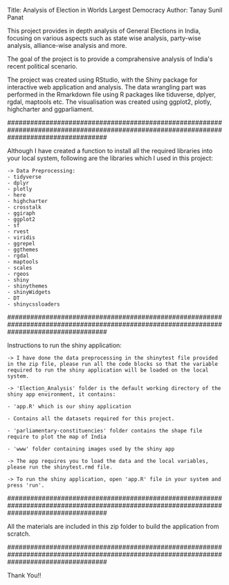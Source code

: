 Title: Analysis of Election in Worlds Largest Democracy
Author: Tanay Sunil Panat

This project provides in depth analysis of General Elections in India, focusing on various aspects such as state wise analysis, party-wise analysis, alliance-wise analysis and more.

The goal of the project is to provide a comprahensive analysis of India's recent political scenario.

The project was created using RStudio, with the Shiny package for interactive web application and analysis. 
The data wrangling part was performed in the Rmarkdown file using R packages like tiduverse, dplyer, rgdal, maptools etc. The visualisation was created using ggplot2, plotly, highcharter and ggparliament.


##########################################################################################################################################

Although I have created a function to install all the required libraries into your local system, following are the libraries which I used in this project:

    -> Data Preprocessing:
	- tidyverse
	- dplyr
	- plotly
	- here
	- highcharter
	- crosstalk
	- ggiraph
	- ggplot2
	- sf
	- rvest
	- viridis
	- ggrepel
	- ggthemes
	- rgdal
	- maptools
	- scales
	- rgeos
	- shiny
	- shinythemes
	- shinyWidgets
	- DT
	- shinycssloaders

##########################################################################################################################################

Instructions to run the shiny application:

    -> I have done the data preprocessing in the shinytest file provided in the zip file, please run all the code blocks so that the variable required to run the shiny application will be loaded on the local system.

    -> 'Election_Analysis' folder is the default working directory of the shiny app environment, it contains:

	- 'app.R' which is our shiny application

	- Contains all the datasets required for this project.

	- 'parliamentary-constituencies' folder contains the shape file require to plot the map of India

	- 'www' folder containing images used by the shiny app

    -> The app requires you to load the data and the local variables, please run the shinytest.rmd file.

    -> To run the shiny application, open 'app.R' file in your system and press 'run'.

##########################################################################################################################################

All the materials are included in this zip folder to build the application from scratch.

##########################################################################################################################################

Thank You!!

